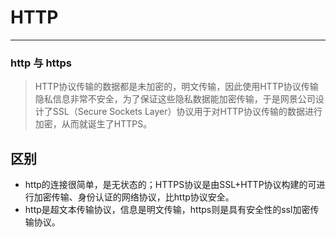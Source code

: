 # HTTP
---
### http 与 https
>HTTP协议传输的数据都是未加密的，明文传输，因此使用HTTP协议传输隐私信息非常不安全，为了保证这些隐私数据能加密传输，于是网景公司设计了SSL（Secure Sockets Layer）协议用于对HTTP协议传输的数据进行加密，从而就诞生了HTTPS。

## 区别
- http的连接很简单，是无状态的；HTTPS协议是由SSL+HTTP协议构建的可进行加密传输、身份认证的网络协议，比http协议安全。
- http是超文本传输协议，信息是明文传输，https则是具有安全性的ssl加密传输协议。